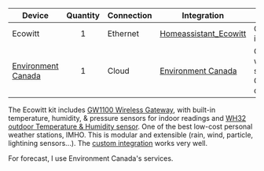 | Device                                                   | Quantity | Connection | Integration                                                  | Notes                                             |
| -------------------------------------------------------- | :------: | ---------- | ------------------------------------------------------------ | ------------------------------------------------- |
| Ecowitt                                                  |    1     | Ethernet   | [Homeassistant_Ecowitt](https://github.com/garbled1/homeassistant_ecowitt) | Custom integration                                |
| [Environment Canada](https://weather.gc.ca/index_e.html) |    1     | Cloud      | [Environment Canada](https://www.home-assistant.io/integrations/environment_canada/) | Official weather service by Goverrnment of Canada |



The Ecowitt kit includes [GW1100 Wireless Gateway](https://www.ecowitt.com/shop/goodsDetail/107#), with built-in temperature, humidity, & pressure sensors for indoor readings and [WH32 outdoor Temperature & Humidity sensor](https://www.ecowitt.com/shop/goodsDetail/52#).  One of the best low-cost personal weather stations, IMHO.  This is modular and extensible (rain, wind, particle, lightining sensors...).  The [custom integration](https://github.com/garbled1/homeassistant_ecowitt) works very well. 

For forecast, I use Environment Canada's services. 

